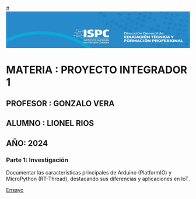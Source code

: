 #![alt text](image.png)

# MATERIA : PROYECTO INTEGRADOR 1

## PROFESOR : GONZALO VERA

## ALUMNO : LIONEL RIOS

## AÑO: 2024

### Parte 1: Investigación

Documentar las características principales de Arduino (PlatformIO) y MicroPython (RT-Thread), destacando sus diferencias y aplicaciones en IoT.

[Ensayo](./Fundamento_Platfomio_y_MicroPython.pdf)


